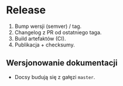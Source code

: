 # Release

1. Bump wersji (semver) / tag.
2. Changelog z PR od ostatniego taga.
3. Build artefaktów (CI).
4. Publikacja + checksumy.

## Wersjonowanie dokumentacji
- Docsy budują się z gałęzi `master`.

